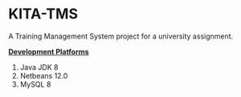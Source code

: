 # KITA-TMS
A Training Management System project for a university assignment. 

<u><b>Development Platforms</b></u>
<ol>
  <li>Java JDK 8</li>
  <li>Netbeans 12.0</li>
  <li>MySQL 8</li>
</ol>
